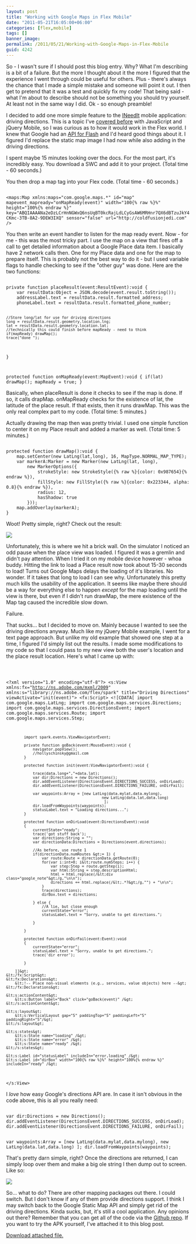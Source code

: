 ```yaml
---
layout: post
title: "Working with Google Maps in Flex Mobile"
date: "2011-05-21T16:05:00+06:00"
categories: [flex,mobile]
tags: []
banner_image: 
permalink: /2011/05/21/Working-with-Google-Maps-in-Flex-Mobile
guid: 4242
---
```


So - I wasn't sure if I should post this blog entry. Why? What I'm describing is a bit of a failure. But the more I thought about it the more I figured that the experience I went through could be useful for others. Plus - there's always the chance that I made a simple mistake and someone will point it out. I then get to pretend that it was a test and quickly fix my code! That being said - what I'm about to describe should not be something you should try yourself. At least not in the same way I did. Ok - so enough preamble!
<!--more-->
<p/>

I decided to add one more simple feature to the <a href="http://www.raymondcamden.com/index.cfm/2011/5/14/INeedIt--Simple-Flex-Mobile-example">INeedIt</a> mobile application: driving directions. This is a topic I've <a href="http://www.coldfusionjedi.com/index.cfm/2011/3/9/Adding-driving-directions-to-a-jQuery-Mobile-web-site">covered before</a> with JavaScript and jQuery Mobile, so I was curious as to how it would work in the Flex world. I knew that Google had an <a href="http://code.google.com/apis/maps/documentation/flash/">API for Flash</a> and I'd heard good things about it. I figured I'd replace the static map image I had now while also adding in the driving directions. 

<p>

I spent maybe 15 minutes looking over the docs. For the most part, it's incredibly easy. You download a SWC and add it to your project. (Total time - 60 seconds.) 

<p>

You then drop a map tag into your Flex code. (Total time - 60 seconds.)

<p>

<code>
&lt;maps:Map xmlns:maps="com.google.maps.*" id="map" mapevent_mapready="onMapReady(event)" width="100{% raw %}%" height="100%{% endraw %}" key="ABQIAAAANa2eDzLCrHnNGWxQ6nsUqBT0kcRajLdLCyGsAW6MRHnr7QX6dBTzuJkY4CKmc-3TB-8A2-9DEW3IXQ" sensor="false" url="http://coldfusionjedi.com" /&gt;
</code>

<p>

You then write an event handler to listen for the map ready event. Now - for me - this was the most tricky part. I use the map on a view that fires off a call to get detailed information about a Google Place data item. I basically have 2 network calls then. One for my Place data and one for the map to prepare itself. This is probably not the best way to do it - but I used variable flags to handle checking to see if the "other guy" was done. Here are the two functions:

<p>

<code>
private function placeResult(event:ResultEvent):void {
	var resultData:Object = JSON.decode(event.result.toString());
	addressLabel.text = resultData.result.formatted_address;
	phoneLabel.text = resultData.result.formatted_phone_number;
	
	//Store long/lat for use for driving directions
	long = resultData.result.geometry.location.lng;
	lat = resultData.result.geometry.location.lat;
	//technically this could finish before mapReady - need to think
	if(mapReady) drawMap();
	trace("done ");	
}
					
protected function onMapReady(event:MapEvent):void {
	if(lat) drawMap();
	mapReady = true;
}
</code>

<p>

Basically, when placeResult is done it checks to see if the map is done. If so, it calls drapMap. onMapReady checks for the existence of lat, the latitude of the place result. If that exists, then it runs drawMap. This was the only real complex part to my code. (Total time: 5 minutes.)

<p>

Actually drawing the map then was pretty trivial. I used one simple function to center it on my Place result and added a marker as well. (Total time: 5 minutes.)

<p>

<code>
protected function drawMap():void {
	map.setCenter(new LatLng(lat,long), 16, MapType.NORMAL_MAP_TYPE);
	var markerA:Marker = new Marker(new LatLng(lat, long),
		new MarkerOptions({
			strokeStyle: new StrokeStyle({% raw %}{color: 0x987654}{% endraw %}),
			fillStyle: new FillStyle({% raw %}{color: 0x223344, alpha: 0.8}{% endraw %}),
			radius: 12,
			hasShadow: true
		}));
	map.addOverlay(markerA);
}
</code>

<p>

Woot! Pretty simple, right? Check out the result:

<p>

<img src="https://static.raymondcamden.com/images/cfjedi/device1.png" />

<p>

Unfortunately, this is where we hit a brick wall. On the simulator I noticed an odd pause when the place view was loaded. I figured it was a gremlin and didn't pay attention. When I tried it on my mobile device however - whoa buddy. Hitting the link to load a Place result now took about 15-30 seconds to load! Turns out Google Maps delays the loading of it's libraries. No wonder. If it takes that long to load I can see why. Unfortunately this pretty much kills the usability of the application. It seems like maybe there should be a way for everything else to happen <i>except</i> for the map loading until the view is there, but even if I didn't run drawMap, the mere existence of the Map tag caused the incredible slow down.

<p>

Failure.

<p>

That sucks... but I decided to move on. Mainly because I wanted to see the driving directions anyway. Much like my jQuery Mobile example, I went for a text page approach. But unlike my old example that showed one step at a time, I figured I'd simply list out the results. I made some modifications to my code so that I could pass to my new view both the user's location and the place result location. Here's what I came up with:

<p>

<code>

&lt;?xml version="1.0" encoding="utf-8"?&gt;
&lt;s:View xmlns:fx="http://ns.adobe.com/mxml/2009" 
		xmlns:s="library://ns.adobe.com/flex/spark" title="Driving Directions" viewActivate="init(event)"&gt;
	&lt;fx:Script&gt;
		&lt;![CDATA[
			import com.google.maps.LatLng;
			import com.google.maps.services.Directions;
			import com.google.maps.services.DirectionsEvent;
			import com.google.maps.services.Route;
			import com.google.maps.services.Step;
			
			import spark.events.ViewNavigatorEvent;

			private function goBack(event:MouseEvent):void {
				navigator.popView();
				//hollyschinsky@gmail.com
			}

			protected function init(event:ViewNavigatorEvent):void {

				trace(data.long+","+data.lat);
				var dir:Directions = new Directions();
				dir.addEventListener(DirectionsEvent.DIRECTIONS_SUCCESS, onDirLoad);
				dir.addEventListener(DirectionsEvent.DIRECTIONS_FAILURE, onDirFail);
				
				var waypoints:Array = [new LatLng(data.mylat,data.mylong),
											   new LatLng(data.lat,data.long)
												];
				dir.loadFromWaypoints(waypoints);
				statusLabel.text = "Loading directions...";
			}
			
			protected function onDirLoad(event:DirectionsEvent):void
			{
				currentState="ready";
				trace('got stuff back');
				var directions:String = "";
				var directionData:Directions = Directions(event.directions);
			
				//As before, use route 1
				if(directionData.numRoutes &gt;= 1) {
					var route:Route = directionData.getRoute(0);
					for(var i:int=0; i&lt;route.numSteps; i++) {
						var step:Step = route.getStep(i);
						var html:String = step.descriptionHtml;
						html = html.replace(/&lt;div class="google_note"&gt;/g,"\n\n");
						directions += html.replace(/&lt;.*?&gt;/g,"") + "\n\n";
					}
					trace(directions);
					dirBox.text = directions;
					
				} else {
					//A lie, but close enough
					currentState="error";
					statusLabel.text = "Sorry, unable to get directions.";
					
				}
				
			}
			
			protected function onDirFail(event:Event):void
			{
				currentState="error";
				statusLabel.text = "Sorry, unable to get directions.";
				trace('dir error');
				
			}
			
		]]&gt;
	&lt;/fx:Script&gt;
	&lt;fx:Declarations&gt;
		&lt;!-- Place non-visual elements (e.g., services, value objects) here --&gt;
	&lt;/fx:Declarations&gt;

	&lt;s:actionContent&gt;
		&lt;s:Button label="Back" click="goBack(event)" /&gt;		
	&lt;/s:actionContent&gt;

	&lt;s:layout&gt;
		&lt;s:VerticalLayout gap="5" paddingTop="5" paddingLeft="5" paddingRight="5"/&gt;
	&lt;/s:layout&gt;

	&lt;s:states&gt;
		&lt;s:State name="loading" /&gt;
		&lt;s:State name="error" /&gt;
		&lt;s:State name="ready" /&gt;
	&lt;/s:states&gt;

	&lt;s:Label id="statusLabel" includeIn="error,loading" /&gt;
	&lt;s:Label id="dirBox" width="100{% raw %}%" height="100%{% endraw %}" includeIn="ready" /&gt;
&lt;/s:View&gt;
</code>

<p>

I <i>love</i> how easy Google's directions API are. In case it isn't obvious in the code above, this is all you really need:

<p>

<code>
var dir:Directions = new Directions();
dir.addEventListener(DirectionsEvent.DIRECTIONS_SUCCESS, onDirLoad);
dir.addEventListener(DirectionsEvent.DIRECTIONS_FAILURE, onDirFail);

var waypoints:Array = [new LatLng(data.mylat,data.mylong),
				   new LatLng(data.lat,data.long)
				];
dir.loadFromWaypoints(waypoints);
</code>

<p>

That's pretty darn simple, right? Once the directions are returned, I can simply loop over them and make a big ole string I then dump out to screen. Like so:

<p>

<img src="https://static.raymondcamden.com/images/cfjedi/device2.png" />

<p>

So... what to do? There are other mapping packages out there. I could switch. But I don't know if any of them provide directions support. I think I may switch back to the Google Static Map API and simply get rid of the driving directions. Kinda sucks, but, it's still a cool application. Any opinions out there? Remember that you can get all of the code via the <a href="https://github.com/cfjedimaster/ineedit">Github repo</a>. If you want to try the APK yourself, I've attached it to this blog post.<p><a href='enclosures/C{% raw %}%3A%{% endraw %}5Chosts{% raw %}%5C2009%{% endraw %}2Ecoldfusionjedi{% raw %}%2Ecom%{% endraw %}5Cenclosures{% raw %}%2FINeedIt1%{% endraw %}2Eapk'>Download attached file.</a></p>
